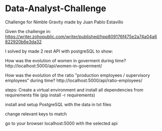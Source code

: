 # Data-Analyst-Challenge
Challenge for Nimble Gravity made by Juan Pablo Estavillo

Given the challenge in:
https://writer.zohopublic.com/writer/published/hpp809176f475e2a74a04a6822920b6e3da32

I solved by made 2 rest API with postgreSQL to show:

How was the evolution of women in goverment during time? 
http://localhost:5000/api/women-in-goverment/

How was the evolution of the ratio "production employees / supervisory employees" 
during time? 
http://localhost:5000/api/ratio-employees/


steps:
Create a virtual environment and install all dependencies from requirements file (pip install -r requirements)

install and setup PostgreSQL with the data in txt files

change relevant keys to match

go to your browser localhost:5000 with the selected api